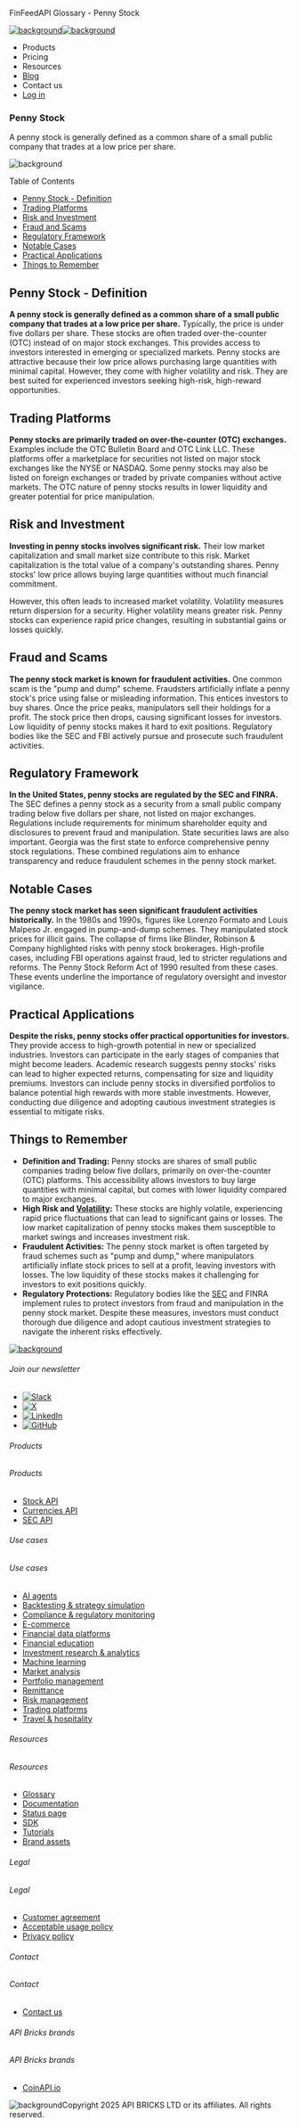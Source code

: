 FinFeedAPI Glossary - Penny Stock

[![background](/_next/image?url=https%3A%2F%2Fcdn.sanity.io%2Fimages%2Fxpx4czto%2Fproduction%2Fc9a795fc7fb3558997d636211a44e71eb59288f0-773x184.png&w=1920&q=75)![background](https://cdn.sanity.io/images/xpx4czto/production/875913d8710b3054c19fad19673dc5592614265e-773x184.svg)](/)

* Products
* Pricing
* Resources
* [Blog](/blog)
* Contact us
* [Log in](https://console.finfeedapi.com/?link=/apikeys/create)

### Penny Stock

A penny stock is generally defined as a common share of a small public company that trades at a low price per share.

![background](https://cdn.sanity.io/images/xpx4czto/production/999c709b2777af013884c6e2623e9aa699585a06-429x429.svg)

Table of Contents

* [Penny Stock - Definition](#link-11a85cae78b5)
* [Trading Platforms](#link-6bb6b77406b1)
* [Risk and Investment](#link-427bbc1a5004)
* [Fraud and Scams](#link-667a22015ec5)
* [Regulatory Framework](#link-48a013e1567f)
* [Notable Cases](#link-eb68daba6c70)
* [Practical Applications](#link-430bfc985f54)
* [Things to Remember](#link-6ade4b28e9fc)

Penny Stock - Definition
------------------------

**A penny stock is generally defined as a common share of a small public company that trades at a low price per share.** Typically, the price is under five dollars per share. These stocks are often traded over-the-counter (OTC) instead of on major stock exchanges. This provides access to investors interested in emerging or specialized markets. Penny stocks are attractive because their low price allows purchasing large quantities with minimal capital. However, they come with higher volatility and risk. They are best suited for experienced investors seeking high-risk, high-reward opportunities.

Trading Platforms
-----------------

**Penny stocks are primarily traded on over-the-counter (OTC) exchanges.** Examples include the OTC Bulletin Board and OTC Link LLC. These platforms offer a marketplace for securities not listed on major stock exchanges like the NYSE or NASDAQ. Some penny stocks may also be listed on foreign exchanges or traded by private companies without active markets. The OTC nature of penny stocks results in lower liquidity and greater potential for price manipulation.

Risk and Investment
-------------------

**Investing in penny stocks involves significant risk.** Their low market capitalization and small market size contribute to this risk. Market capitalization is the total value of a company's outstanding shares. Penny stocks' low price allows buying large quantities without much financial commitment.

However, this often leads to increased market volatility. Volatility measures return dispersion for a security. Higher volatility means greater risk. Penny stocks can experience rapid price changes, resulting in substantial gains or losses quickly.

Fraud and Scams
---------------

**The penny stock market is known for fraudulent activities.** One common scam is the "pump and dump" scheme. Fraudsters artificially inflate a penny stock's price using false or misleading information. This entices investors to buy shares. Once the price peaks, manipulators sell their holdings for a profit. The stock price then drops, causing significant losses for investors. Low liquidity of penny stocks makes it hard to exit positions. Regulatory bodies like the SEC and FBI actively pursue and prosecute such fraudulent activities.

Regulatory Framework
--------------------

**In the United States, penny stocks are regulated by the SEC and FINRA.** The SEC defines a penny stock as a security from a small public company trading below five dollars per share, not listed on major exchanges. Regulations include requirements for minimum shareholder equity and disclosures to prevent fraud and manipulation. State securities laws are also important. Georgia was the first state to enforce comprehensive penny stock regulations. These combined regulations aim to enhance transparency and reduce fraudulent schemes in the penny stock market.

Notable Cases
-------------

**The penny stock market has seen significant fraudulent activities historically.** In the 1980s and 1990s, figures like Lorenzo Formato and Louis Malpeso Jr. engaged in pump-and-dump schemes. They manipulated stock prices for illicit gains. The collapse of firms like Blinder, Robinson & Company highlighted risks with penny stock brokerages. High-profile cases, including FBI operations against fraud, led to stricter regulations and reforms. The Penny Stock Reform Act of 1990 resulted from these cases. These events underline the importance of regulatory oversight and investor vigilance.

Practical Applications
----------------------

**Despite the risks, penny stocks offer practical opportunities for investors.** They provide access to high-growth potential in new or specialized industries. Investors can participate in the early stages of companies that might become leaders. Academic research suggests penny stocks' risks can lead to higher expected returns, compensating for size and liquidity premiums. Investors can include penny stocks in diversified portfolios to balance potential high rewards with more stable investments. However, conducting due diligence and adopting cautious investment strategies is essential to mitigate risks.

Things to Remember
------------------

* **Definition and Trading:** Penny stocks are shares of small public companies trading below five dollars, primarily on over-the-counter (OTC) platforms. This accessibility allows investors to buy large quantities with minimal capital, but comes with lower liquidity compared to major exchanges.
* **High Risk and [Volatility](https://www.finfeedapi.com/learn/glossary/volatility):** These stocks are highly volatile, experiencing rapid price fluctuations that can lead to significant gains or losses. The low market capitalization of penny stocks makes them susceptible to market swings and increases investment risk.
* **Fraudulent Activities:** The penny stock market is often targeted by fraud schemes such as "pump and dump," where manipulators artificially inflate stock prices to sell at a profit, leaving investors with losses. The low liquidity of these stocks makes it challenging for investors to exit positions quickly.
* **Regulatory Protections:** Regulatory bodies like the [SEC](https://www.finfeedapi.com/learn/glossary/sec) and FINRA implement rules to protect investors from fraud and manipulation in the penny stock market. Despite these measures, investors must conduct thorough due diligence and adopt cautious investment strategies to navigate the inherent risks effectively.

[![background](https://cdn.sanity.io/images/xpx4czto/production/8a2788aebc71f7f5dce82eb1b7a5e5cec9a64838-773x184.svg)](/)

###### Join our newsletter

* [![Slack](https://cdn.sanity.io/images/xpx4czto/production/26371f7c1474b3ce9e67c32e006a140ddd704b95-512x512.svg)](https://finfeedapi.slack.com/x-p8539721774929-8529109118914-8531038476964/messages/C08FVM7P68H)
* [![X](/_next/image?url=https%3A%2F%2Fcdn.sanity.io%2Fimages%2Fxpx4czto%2Fproduction%2F0aa41878d0ceb77292d9f847b2f4e21d688460c1-2400x2453.png&w=64&q=75)](https://x.com/FinFeedAPI "Follow FinFeedAPI on X")
* [![LinkedIn](/_next/image?url=https%3A%2F%2Fcdn.sanity.io%2Fimages%2Fxpx4czto%2Fproduction%2Fb9ce6f119974543779bbcad7563e234be8edd900-840x779.png&w=64&q=75)](https://www.linkedin.com/company/finfeedapi/?viewAsMember=true "Join FinFeedAPI on LinkedIn")
* [![GitHub](https://cdn.sanity.io/images/xpx4czto/production/f202b6faccfd5cc46299b976c2635fee60b55aa0-98x96.svg)](https://github.com/api-bricks/api-bricks-sdk/tree/master/finfeedapi)

###### Products

###### Products

* [Stock API](/products/stock-api)
* [Currencies API](/products/currencies-api)
* [SEC API](/products/sec-api)

###### Use cases

###### Use cases

* [AI agents](/use-case/ai-agents)
* [Backtesting & strategy simulation](/use-case/backtesting-strategy-simulation)
* [Compliance & regulatory monitoring](/use-case/compliance-regulatory-monitoring)
* [E-commerce](/use-case/e-commerce)
* [Financial data platforms](/use-case/financial-data-platforms)
* [Financial education](/use-case/education-platforms)
* [Investment research & analytics](/use-case/investment-research-analytics)
* [Machine learning](/use-case/machine-learning)
* [Market analysis](/use-case/market-analysis)
* [Portfolio management](/use-case/portfolio-management)
* [Remittance](/use-case/remittance)
* [Risk management](/use-case/risk-management)
* [Trading platforms](/use-case/trading-platforms)
* [Travel & hospitality](/use-case/travel-hospitality)

###### Resources

###### Resources

* [Glossary](/learn/glossary)
* [Documentation](https://docs.finfeedapi.com/)
* [Status page](https://status.finfeedapi.com/)
* [SDK](https://github.com/api-bricks/api-bricks-sdk/tree/master/finfeedapi)
* [Tutorials](https://github.com/api-bricks/api-bricks-sdk/tree/master/finfeedapi/sec-api-rest/tutorials)
* [Brand assets](https://brandfetch.com/finfeedapi.com)

###### Legal

###### Legal

* [Customer agreement](/legal#link-479af90ac5b8)
* [Acceptable usage policy](/legal#link-469068dc1416)
* [Privacy policy](/legal#link-192d9f962f94)

###### Contact

###### Contact

* [Contact us](/contact-us)

###### API Bricks brands

###### API Bricks brands

* [CoinAPI.io](https://www.coinapi.io/?utm_source=finfeedapi&utm_medium=referral&utm_campaign=finfeedapi_footer)

![background](https://cdn.sanity.io/images/xpx4czto/production/33a64ee50c88a79ba86cc35ba36e9eb13987bbe7-152x184.svg)Copyright 2025 API BRICKS LTD or its affiliates. All rights reserved.